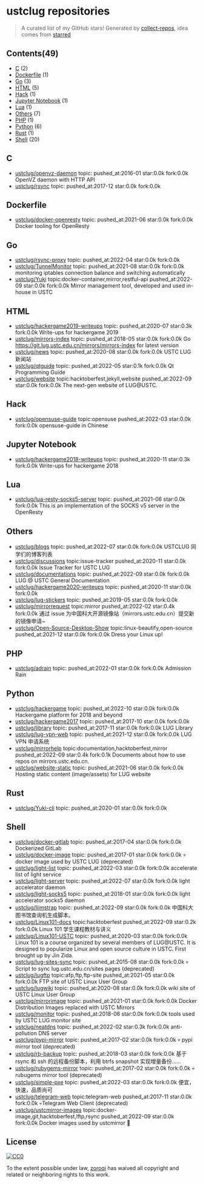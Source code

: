 # ustclug repositories


> A curated list of my GitHub stars!  Generated by [collect-repos](https://github.com/zoroqi/collect-repos), idea comes from [starred](https://github.com/maguowei/starred)  


## Contents(49)

- [C](#c) (2)
- [Dockerfile](#dockerfile) (1)
- [Go](#go) (3)
- [HTML](#html) (5)
- [Hack](#hack) (1)
- [Jupyter Notebook](#jupyter-notebook) (1)
- [Lua](#lua) (1)
- [Others](#others) (7)
- [PHP](#php) (1)
- [Python](#python) (6)
- [Rust](#rust) (1)
- [Shell](#shell) (20)

## C

- [ustclug/openvz-daemon](https://github.com/ustclug/openvz-daemon) topic: pushed_at:2016-01 star:0.0k fork:0.0k OpenVZ daemon with HTTP API
- [ustclug/rsync](https://github.com/ustclug/rsync) topic: pushed_at:2017-12 star:0.0k fork:0.0k 

## Dockerfile

- [ustclug/docker-openresty](https://github.com/ustclug/docker-openresty) topic: pushed_at:2021-06 star:0.0k fork:0.0k Docker tooling for OpenResty

## Go

- [ustclug/rsync-proxy](https://github.com/ustclug/rsync-proxy) topic: pushed_at:2022-04 star:0.0k fork:0.0k 
- [ustclug/TunnelMonitor](https://github.com/ustclug/TunnelMonitor) topic: pushed_at:2021-08 star:0.0k fork:0.0k monitoring iptables connection balance and switching automatically
- [ustclug/Yuki](https://github.com/ustclug/Yuki) topic:docker-container,mirror,restful-api pushed_at:2022-09 star:0.0k fork:0.0k Mirror management tool, developed and used in-house in USTC

## HTML

- [ustclug/hackergame2019-writeups](https://github.com/ustclug/hackergame2019-writeups) topic: pushed_at:2020-07 star:0.3k fork:0.0k Write-ups for hackergame 2019
- [ustclug/mirrors-index](https://github.com/ustclug/mirrors-index) topic: pushed_at:2018-05 star:0.0k fork:0.0k Go https://git.lug.ustc.edu.cn/mirrors/mirrors-index for latest version
- [ustclug/news](https://github.com/ustclug/news) topic: pushed_at:2020-08 star:0.0k fork:0.0k USTC LUG 新闻站
- [ustclug/qtguide](https://github.com/ustclug/qtguide) topic: pushed_at:2022-05 star:0.1k fork:0.0k Qt Programming Guide
- [ustclug/website](https://github.com/ustclug/website) topic:hacktoberfest,jekyll,website pushed_at:2022-09 star:0.0k fork:0.0k The next-gen website of LUG@USTC.

## Hack

- [ustclug/opensuse-guide](https://github.com/ustclug/opensuse-guide) topic:opensuse pushed_at:2022-03 star:0.0k fork:0.0k opensuse-guide in Chinese

## Jupyter Notebook

- [ustclug/hackergame2018-writeups](https://github.com/ustclug/hackergame2018-writeups) topic: pushed_at:2020-11 star:0.3k fork:0.0k Write-ups for hackergame 2018

## Lua

- [ustclug/lua-resty-socks5-server](https://github.com/ustclug/lua-resty-socks5-server) topic: pushed_at:2021-06 star:0.0k fork:0.0k This is an implementation of the SOCKS v5 server in the OpenResty

## Others

- [ustclug/blogs](https://github.com/ustclug/blogs) topic: pushed_at:2022-07 star:0.0k fork:0.0k USTCLUG 同学们的博客列表
- [ustclug/discussions](https://github.com/ustclug/discussions) topic:issue-tracker pushed_at:2020-11 star:0.0k fork:0.0k Issue Tracker for USTC LUG
- [ustclug/documentations](https://github.com/ustclug/documentations) topic: pushed_at:2022-09 star:0.0k fork:0.0k LUG @ USTC General Documentation
- [ustclug/hackergame2020-writeups](https://github.com/ustclug/hackergame2020-writeups) topic: pushed_at:2020-11 star:0.0k fork:0.0k 
- [ustclug/lug-stickers](https://github.com/ustclug/lug-stickers) topic: pushed_at:2019-05 star:0.0k fork:0.0k 
- [ustclug/mirrorrequest](https://github.com/ustclug/mirrorrequest) topic:mirror pushed_at:2022-02 star:0.4k fork:0.0k 通过 issue 为中国科大开源镜像站（mirrors.ustc.edu.cn）提交新的镜像申请~
- [ustclug/Open-Source-Desktop-Show](https://github.com/ustclug/Open-Source-Desktop-Show) topic:linux-beautify,open-source pushed_at:2021-12 star:0.0k fork:0.0k Dress your Linux up!

## PHP

- [ustclug/adrain](https://github.com/ustclug/adrain) topic: pushed_at:2022-01 star:0.0k fork:0.0k Admission Rain

## Python

- [ustclug/hackergame](https://github.com/ustclug/hackergame) topic: pushed_at:2022-10 star:0.0k fork:0.0k Hackergame platform for 2018 and beyond
- [ustclug/hackergame2017](https://github.com/ustclug/hackergame2017) topic: pushed_at:2017-10 star:0.0k fork:0.0k 
- [ustclug/library](https://github.com/ustclug/library) topic: pushed_at:2017-11 star:0.0k fork:0.0k LUG Library
- [ustclug/lug-vpn-web](https://github.com/ustclug/lug-vpn-web) topic: pushed_at:2021-12 star:0.0k fork:0.0k LUG VPN 申请系统
- [ustclug/mirrorhelp](https://github.com/ustclug/mirrorhelp) topic:documentation,hacktoberfest,mirror pushed_at:2022-09 star:0.4k fork:0.1k Documents about how to use repos on mirrors.ustc.edu.cn.
- [ustclug/website-static](https://github.com/ustclug/website-static) topic: pushed_at:2021-06 star:0.0k fork:0.0k Hosting static content (image/assets) for LUG website

## Rust

- [ustclug/Yuki-cli](https://github.com/ustclug/Yuki-cli) topic: pushed_at:2020-01 star:0.0k fork:0.0k 

## Shell

- [ustclug/docker-gitlab](https://github.com/ustclug/docker-gitlab) topic: pushed_at:2017-04 star:0.0k fork:0.0k Dockerized GitLab
- [ustclug/docker-image](https://github.com/ustclug/docker-image) topic: pushed_at:2017-01 star:0.0k fork:0.0k 💀docker image used by USTC LUG (deprecated)
- [ustclug/light-list](https://github.com/ustclug/light-list) topic: pushed_at:2022-03 star:0.0k fork:0.0k accelerate list of light service
- [ustclug/light-server](https://github.com/ustclug/light-server) topic: pushed_at:2022-07 star:0.0k fork:0.0k light accelerator daemon
- [ustclug/light-socks5](https://github.com/ustclug/light-socks5) topic: pushed_at:2018-01 star:0.0k fork:0.0k light accelerator socks5 daemon
- [ustclug/liimstrap](https://github.com/ustclug/liimstrap) topic: pushed_at:2022-09 star:0.0k fork:0.0k 中国科大图书馆查询机生成脚本。
- [ustclug/Linux101-docs](https://github.com/ustclug/Linux101-docs) topic:hacktoberfest pushed_at:2022-09 star:0.2k fork:0.0k Linux 101 学生课程教材与讲义
- [ustclug/Linux101-USTC](https://github.com/ustclug/Linux101-USTC) topic: pushed_at:2020-03 star:0.0k fork:0.0k Linux 101 is a course organized by several members of LUG@USTC. It is designed to popularize Linux and open source culture in USTC. First brought up by Jin Zida.
- [ustclug/lug-sites-sync](https://github.com/ustclug/lug-sites-sync) topic: pushed_at:2015-08 star:0.0k fork:0.0k 💀Script to sync lug.ustc.edu.cn/sites pages (deprecated)
- [ustclug/lugftp](https://github.com/ustclug/lugftp) topic:afp,ftp,ftp-site pushed_at:2021-05 star:0.0k fork:0.0k FTP site of USTC Linux User Group
- [ustclug/lugwiki](https://github.com/ustclug/lugwiki) topic: pushed_at:2020-08 star:0.0k fork:0.0k wiki site of USTC Linux User Group
- [ustclug/mirrorimage](https://github.com/ustclug/mirrorimage) topic: pushed_at:2021-01 star:0.0k fork:0.0k Docker Distribution Images replaced with USTC Mirrors
- [ustclug/monitor](https://github.com/ustclug/monitor) topic: pushed_at:2018-06 star:0.0k fork:0.0k tools used by USTC LUG monitor site
- [ustclug/neatdns](https://github.com/ustclug/neatdns) topic: pushed_at:2022-02 star:0.3k fork:0.0k anti-pollution DNS server
- [ustclug/pypi-mirror](https://github.com/ustclug/pypi-mirror) topic: pushed_at:2017-02 star:0.0k fork:0.0k 💀 pypi mirror tool (deprecated)
- [ustclug/rb-backup](https://github.com/ustclug/rb-backup) topic: pushed_at:2018-03 star:0.0k fork:0.0k 基于 rsync 和 ssh 的远程备份脚本，利用 btrfs snapshot 实现增量备份……
- [ustclug/rubygems-mirror](https://github.com/ustclug/rubygems-mirror) topic: pushed_at:2017-02 star:0.0k fork:0.0k 💀 rubugems mirror tool (deprecated)
- [ustclug/simple-pxe](https://github.com/ustclug/simple-pxe) topic: pushed_at:2022-03 star:0.0k fork:0.0k 便宜，快速，品质尚可
- [ustclug/telegram-web](https://github.com/ustclug/telegram-web) topic:telegram-web pushed_at:2017-11 star:0.0k fork:0.0k 💀Telegram Web Client (deprecated)
- [ustclug/ustcmirror-images](https://github.com/ustclug/ustcmirror-images) topic:docker-image,git,hacktoberfest,lftp,rsync pushed_at:2022-09 star:0.0k fork:0.0k Docker images used by ustcmirror :rocket:


## License

[![CC0](http://mirrors.creativecommons.org/presskit/buttons/88x31/svg/cc-zero.svg)](https://creativecommons.org/publicdomain/zero/1.0/)

To the extent possible under law, [zoroqi](https://github.com/zoroqi) has waived all copyright and related or neighboring rights to this work.
